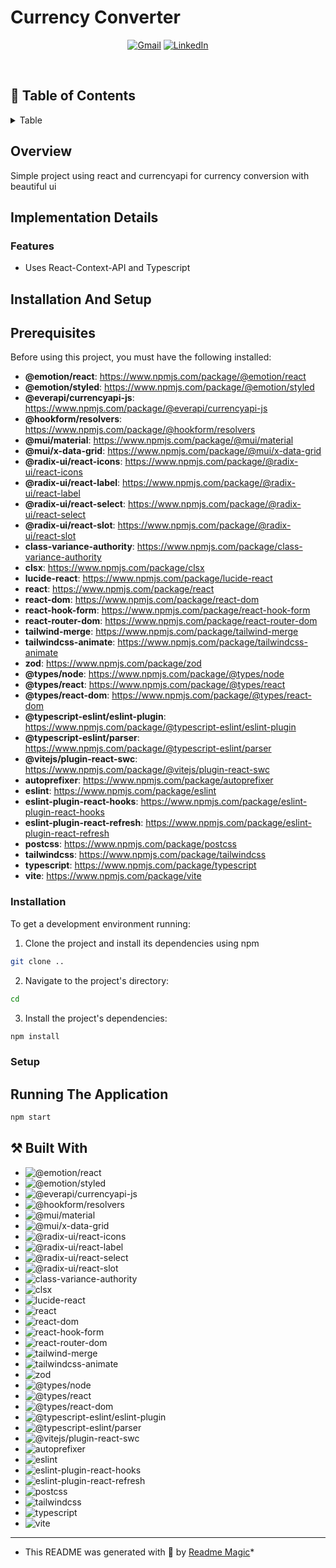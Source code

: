 # Currency Converter

  <div align="center">

<a href='mailto:iamdipanshusinha@gmail.com'>![Gmail](https://img.shields.io/badge/Gmail-D14836?style=for-the-badge&logo=gmail&logoColor=white)</a> <a href='https://www.linkedin.com/in/dsinha212'>![LinkedIn](https://img.shields.io/badge/linkedin-%230077B5.svg?style=for-the-badge&logo=linkedin&logoColor=white)</a>

</div>

<br/>

## 📑 Table of Contents

<details>
<summary>Table</summary>

- [Overview](#overview)
- [Implementation Details](#implementation-details)
  - [Features](#features)
- [Installation & Setup](#installation-and-setup)
  - [Prerequisites](#prerequisites)
  - [Installation](#installation)
  - [Setup](#setup)
- [Running the Application](#running-the-application)
- [Built With](#built-with)
- [Notes for Customization](#notes-for-customization)
  </details>

  ## Overview

  Simple project using react and currencyapi for currency conversion with beautiful ui

## Implementation Details

### Features

- Uses React-Context-API and Typescript

## Installation And Setup

## Prerequisites

Before using this project, you must have the following installed:

- **@emotion/react**: https://www.npmjs.com/package/@emotion/react
- **@emotion/styled**: https://www.npmjs.com/package/@emotion/styled
- **@everapi/currencyapi-js**: https://www.npmjs.com/package/@everapi/currencyapi-js
- **@hookform/resolvers**: https://www.npmjs.com/package/@hookform/resolvers
- **@mui/material**: https://www.npmjs.com/package/@mui/material
- **@mui/x-data-grid**: https://www.npmjs.com/package/@mui/x-data-grid
- **@radix-ui/react-icons**: https://www.npmjs.com/package/@radix-ui/react-icons
- **@radix-ui/react-label**: https://www.npmjs.com/package/@radix-ui/react-label
- **@radix-ui/react-select**: https://www.npmjs.com/package/@radix-ui/react-select
- **@radix-ui/react-slot**: https://www.npmjs.com/package/@radix-ui/react-slot
- **class-variance-authority**: https://www.npmjs.com/package/class-variance-authority
- **clsx**: https://www.npmjs.com/package/clsx
- **lucide-react**: https://www.npmjs.com/package/lucide-react
- **react**: https://www.npmjs.com/package/react
- **react-dom**: https://www.npmjs.com/package/react-dom
- **react-hook-form**: https://www.npmjs.com/package/react-hook-form
- **react-router-dom**: https://www.npmjs.com/package/react-router-dom
- **tailwind-merge**: https://www.npmjs.com/package/tailwind-merge
- **tailwindcss-animate**: https://www.npmjs.com/package/tailwindcss-animate
- **zod**: https://www.npmjs.com/package/zod
- **@types/node**: https://www.npmjs.com/package/@types/node
- **@types/react**: https://www.npmjs.com/package/@types/react
- **@types/react-dom**: https://www.npmjs.com/package/@types/react-dom
- **@typescript-eslint/eslint-plugin**: https://www.npmjs.com/package/@typescript-eslint/eslint-plugin
- **@typescript-eslint/parser**: https://www.npmjs.com/package/@typescript-eslint/parser
- **@vitejs/plugin-react-swc**: https://www.npmjs.com/package/@vitejs/plugin-react-swc
- **autoprefixer**: https://www.npmjs.com/package/autoprefixer
- **eslint**: https://www.npmjs.com/package/eslint
- **eslint-plugin-react-hooks**: https://www.npmjs.com/package/eslint-plugin-react-hooks
- **eslint-plugin-react-refresh**: https://www.npmjs.com/package/eslint-plugin-react-refresh
- **postcss**: https://www.npmjs.com/package/postcss
- **tailwindcss**: https://www.npmjs.com/package/tailwindcss
- **typescript**: https://www.npmjs.com/package/typescript
- **vite**: https://www.npmjs.com/package/vite

### Installation

To get a development environment running:

1. Clone the project and install its dependencies using npm

```sh
git clone ..
```

2. Navigate to the project's directory:

```sh
cd
```

3. Install the project's dependencies:

```sh
npm install
```

### Setup

## Running The Application

```sh
npm start
```

## ⚒️ Built With

- ![@emotion/react](https://img.shields.io/badge/@emotion/react-F0EDCF?style=for-the-badge&logo=%40emotion%2Freact&logoColor=white)
- ![@emotion/styled](https://img.shields.io/badge/@emotion/styled-F0EDCF?style=for-the-badge&logo=%40emotion%2Fstyled&logoColor=white)
- ![@everapi/currencyapi-js](https://img.shields.io/badge/@everapi/currencyapi-js-F0EDCF?style=for-the-badge&logo=%40everapi%2Fcurrencyapi-js&logoColor=white)
- ![@hookform/resolvers](https://img.shields.io/badge/@hookform/resolvers-F0EDCF?style=for-the-badge&logo=%40hookform%2Fresolvers&logoColor=white)
- ![@mui/material](https://img.shields.io/badge/@mui/material-F0EDCF?style=for-the-badge&logo=%40mui%2Fmaterial&logoColor=white)
- ![@mui/x-data-grid](https://img.shields.io/badge/@mui/x-data-grid-F0EDCF?style=for-the-badge&logo=%40mui%2Fx-data-grid&logoColor=white)
- ![@radix-ui/react-icons](https://img.shields.io/badge/@radix-ui/react-icons-F0EDCF?style=for-the-badge&logo=%40radix-ui%2Freact-icons&logoColor=white)
- ![@radix-ui/react-label](https://img.shields.io/badge/@radix-ui/react-label-F0EDCF?style=for-the-badge&logo=%40radix-ui%2Freact-label&logoColor=white)
- ![@radix-ui/react-select](https://img.shields.io/badge/@radix-ui/react-select-F0EDCF?style=for-the-badge&logo=%40radix-ui%2Freact-select&logoColor=white)
- ![@radix-ui/react-slot](https://img.shields.io/badge/@radix-ui/react-slot-F0EDCF?style=for-the-badge&logo=%40radix-ui%2Freact-slot&logoColor=white)
- ![class-variance-authority](https://img.shields.io/badge/class-variance-authority-F0EDCF?style=for-the-badge&logo=class-variance-authority&logoColor=white)
- ![clsx](https://img.shields.io/badge/clsx-F0EDCF?style=for-the-badge&logo=clsx&logoColor=white)
- ![lucide-react](https://img.shields.io/badge/lucide-react-F0EDCF?style=for-the-badge&logo=lucide-react&logoColor=white)
- ![react](https://img.shields.io/badge/react-F0EDCF?style=for-the-badge&logo=react&logoColor=white)
- ![react-dom](https://img.shields.io/badge/react-dom-F0EDCF?style=for-the-badge&logo=react-dom&logoColor=white)
- ![react-hook-form](https://img.shields.io/badge/react-hook-form-F0EDCF?style=for-the-badge&logo=react-hook-form&logoColor=white)
- ![react-router-dom](https://img.shields.io/badge/react-router-dom-F0EDCF?style=for-the-badge&logo=react-router-dom&logoColor=white)
- ![tailwind-merge](https://img.shields.io/badge/tailwind-merge-F0EDCF?style=for-the-badge&logo=tailwind-merge&logoColor=white)
- ![tailwindcss-animate](https://img.shields.io/badge/tailwindcss-animate-F0EDCF?style=for-the-badge&logo=tailwindcss-animate&logoColor=white)
- ![zod](https://img.shields.io/badge/zod-F0EDCF?style=for-the-badge&logo=zod&logoColor=white)
- ![@types/node](https://img.shields.io/badge/@types/node-40A2D8?style=for-the-badge&logo=%40types%2Fnode&logoColor=white)
- ![@types/react](https://img.shields.io/badge/@types/react-40A2D8?style=for-the-badge&logo=%40types%2Freact&logoColor=white)
- ![@types/react-dom](https://img.shields.io/badge/@types/react-dom-40A2D8?style=for-the-badge&logo=%40types%2Freact-dom&logoColor=white)
- ![@typescript-eslint/eslint-plugin](https://img.shields.io/badge/@typescript-eslint/eslint-plugin-40A2D8?style=for-the-badge&logo=%40typescript-eslint%2Feslint-plugin&logoColor=white)
- ![@typescript-eslint/parser](https://img.shields.io/badge/@typescript-eslint/parser-40A2D8?style=for-the-badge&logo=%40typescript-eslint%2Fparser&logoColor=white)
- ![@vitejs/plugin-react-swc](https://img.shields.io/badge/@vitejs/plugin-react-swc-40A2D8?style=for-the-badge&logo=%40vitejs%2Fplugin-react-swc&logoColor=white)
- ![autoprefixer](https://img.shields.io/badge/autoprefixer-40A2D8?style=for-the-badge&logo=autoprefixer&logoColor=white)
- ![eslint](https://img.shields.io/badge/eslint-40A2D8?style=for-the-badge&logo=eslint&logoColor=white)
- ![eslint-plugin-react-hooks](https://img.shields.io/badge/eslint-plugin-react-hooks-40A2D8?style=for-the-badge&logo=eslint-plugin-react-hooks&logoColor=white)
- ![eslint-plugin-react-refresh](https://img.shields.io/badge/eslint-plugin-react-refresh-40A2D8?style=for-the-badge&logo=eslint-plugin-react-refresh&logoColor=white)
- ![postcss](https://img.shields.io/badge/postcss-40A2D8?style=for-the-badge&logo=postcss&logoColor=white)
- ![tailwindcss](https://img.shields.io/badge/tailwindcss-40A2D8?style=for-the-badge&logo=tailwindcss&logoColor=white)
- ![typescript](https://img.shields.io/badge/typescript-40A2D8?style=for-the-badge&logo=typescript&logoColor=white)
- ![vite](https://img.shields.io/badge/vite-40A2D8?style=for-the-badge&logo=vite&logoColor=white)

---

- This README was generated with 💖 by [Readme Magic](https://github.com/Mel-TB/readmeWizard)\*
